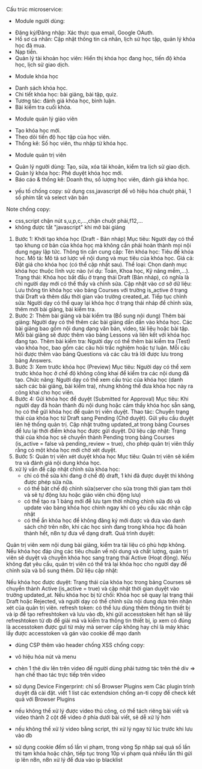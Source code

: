 Cấu trúc microservice: 
- Module người dùng:
+ Đăng ký/Đăng nhập: Xác thực qua email, Google OAuth.
+ Hồ sơ cá nhân: Cập nhật thông tin cá nhân, lịch sử học tập, quản lý khóa học đã mua.
+ Nạp tiền.
+ Quản lý tài khoản học viên: Hiển thị khóa học đang học, tiến độ khóa học, lịch sử giao dịch.

- Module khóa học
+ Danh sách khóa học.
+ Chi tiết khóa học: bài giảng, bài tập, quiz.
+ Tương tác: đánh giá khóa học, bình luận.
+ Bài kiểm tra cuối khóa.

- Module quản lý giáo viên
+ Tạo khóa học mới.
+ Theo dõi tiến độ học tập của học viên.
+ Thống kê: Số học viên, thu nhập từ khóa học.

- Module quản trị viên
+ Quản lý người dùng: Tạo, sửa, xóa tài khoản, kiểm tra lịch sử giao dịch.
+ Quản lý khóa học: Phê duyệt khóa học mới.
+ Báo cáo & thống kê: Doanh thu, số lượng học viên, đánh giá khóa học.

- yếu tố chống copy: sử dụng css,javascript để vô hiệu hóa chuột phải, 1 số phím tắt và select văn bản 


Note chống copy:
- css,script chặn nút s,u,p,c,...,chặn chuột phải,f12,...
- không được tắt "javascript" khi mở bài giảng

1. Bước 1: Khởi tạo khóa học (Draft - Bản nháp)
Mục tiêu: Người dạy có thể tạo khung cơ bản của khóa học mà không cần phải hoàn thành mọi nội dung ngay lập tức.
Thông tin cần cung cấp:
Tên khóa học: Tiêu đề khóa học.
Mô tả: Mô tả sơ lược về nội dung và mục tiêu của khóa học.
Giá cả: Đặt giá cho khóa học (có thể cập nhật sau).
Thể loại: Chọn danh mục khóa học thuộc lĩnh vực nào (ví dụ: Toán, Khoa học, Kỹ năng mềm,...).
Trạng thái: Khóa học bắt đầu ở trạng thái Draft (Bản nháp), có nghĩa là chỉ người dạy mới có thể thấy và chỉnh sửa.
Cập nhật vào cơ sở dữ liệu: Lưu thông tin khóa học vào bảng Courses với trường is_active ở trạng thái Draft và thêm dấu thời gian vào trường created_at.
Tiếp tục chỉnh sửa: Người dạy có thể quay lại khóa học ở trạng thái nháp để chỉnh sửa, thêm mới bài giảng, bài kiểm tra.
2. Bước 2: Thêm bài giảng và bài kiểm tra (Bổ sung nội dung)
Thêm bài giảng:
Người dạy có thể thêm các bài giảng dần dần vào khóa học.
Các bài giảng bao gồm nội dung dạng văn bản, video, tài liệu hoặc bài tập.
Mỗi bài giảng sẽ được thêm vào bảng Lessons và liên kết với khóa học đang tạo.
Thêm bài kiểm tra:
Người dạy có thể thêm bài kiểm tra (Test) vào khóa học, bao gồm các câu hỏi trắc nghiệm hoặc tự luận.
Mỗi câu hỏi được thêm vào bảng Questions và các câu trả lời được lưu trong bảng Answers.
3. Bước 3: Xem trước khóa học (Preview)
Mục tiêu: Người dạy có thể xem trước khóa học ở chế độ không công khai để kiểm tra các nội dung đã tạo.
Chức năng: Người dạy có thể xem cấu trúc của khóa học (danh sách các bài giảng, bài kiểm tra), nhưng không thể đưa khóa học này ra công khai cho học viên.
4. Bước 4: Gửi khóa học để duyệt (Submitted for Approval)
Mục tiêu: Khi người dạy đã hoàn thành đủ nội dung hoặc cảm thấy khóa học sẵn sàng, họ có thể gửi khóa học để quản trị viên duyệt.
Thao tác:
Chuyển trạng thái của khóa học từ Draft sang Pending (Chờ duyệt).
Gửi yêu cầu duyệt lên hệ thống quản trị.
Cập nhật trường updated_at trong bảng Courses để lưu lại thời điểm khóa học được gửi duyệt.
Dữ liệu cập nhật:
Trạng thái của khóa học sẽ chuyển thành Pending trong bảng Courses (is_active = false và pending_review = true), cho phép quản trị viên thấy rằng có một khóa học mới chờ xét duyệt.
5. Bước 5: Quản trị viên xét duyệt khóa học
Mục tiêu: Quản trị viên sẽ kiểm tra và đánh giá nội dung khóa học.
6. xử lý vấn đề cập nhật chỉnh sửa khóa học:
   - chỉ có thể sửa khi đang ở chế độ draft, 1 khi đã được duyệt thì không được phép sửa nữa.
   - có thể bật chế độ chỉnh sửa(server cho sửa trong thời gian tạm thời và sẽ tự động lưu hoặc giáo viên chủ động lưu)
   - có thể tạo ra 1 bảng mới để lưu tạm thời những chỉnh sửa đó và update vào bảng khóa học chính ngay khi có yêu cầu xác nhận cập nhật
   - có thể ẩn khóa học để không đăng ký mới được và đưa vào danh sách chờ trên n8n, khi các học sinh đang trong khóa học đã hoàn thành hết, n8n tự đưa về dạng draft.
Quá trình duyệt:

Quản trị viên xem nội dung bài giảng, kiểm tra tài liệu có phù hợp không.
Nếu khóa học đáp ứng các tiêu chuẩn về nội dung và chất lượng, quản trị viên sẽ duyệt và chuyển khóa học sang trạng thái Active (Hoạt động).
Nếu không đạt yêu cầu, quản trị viên có thể trả lại khóa học cho người dạy để chỉnh sửa và bổ sung thêm.
Dữ liệu cập nhật:

Nếu khóa học được duyệt: Trạng thái của khóa học trong bảng Courses sẽ chuyển thành Active (is_active = true) và cập nhật thời gian duyệt vào trường updated_at.
Nếu khóa học bị từ chối: Khóa học sẽ quay lại trạng thái Draft hoặc Rejected, và người dạy có thể chỉnh sửa nội dung dựa trên nhận xét của quản trị viên.
refresh token: có thể lưu dùng thêm thông tin thiết bị và ip để tạo refreshtoken và lưu vào db, khi gửi accesstoken hết hạn sẽ lấy refreshtoken từ db để giải mã và kiểm tra thông tin thiết bị, ip xem có đúng là accesstoken được gưi từ máy mà server cấp không hay chỉ là máy khác lấy được accesstoken và gán vào cookie để mạo danh
- dùng CSP thêm vào header chống XSS
chống copy:
- vô hiệu hóa nút và menu
- chèn 1 thẻ div lên trên video để người dùng phải tương tác trên thẻ div => hạn chế thao tác trực tiếp trên video
- sử dụng Device Fingerprint: chỉ số Browser Plugins xem Các plugin trình duyệt đã cài đặt. viết 1 list các extendsion chống an-ti copy để check kết quả với Browser Plugins

- nếu không thể xử lý được video thủ công, có thể tách riêng bài viết và video thành 2 cột để video ở phía dưới bài viết, sẽ dễ xử lý hơn
- nếu không thể xử lý video bằng script, thì xử lý ngay từ lúc trước khi lưu vào db
- sử dụng cookie đếm số lần vi phạm, trong vòng 5p nhập sai quá số lần thì tạm khóa hoặc chặn, tiếp tục trong 10p vi phạm quá nhiều lần thì gửi ip lên n8n, n8n xử lý để đưa vào ip blacklist
